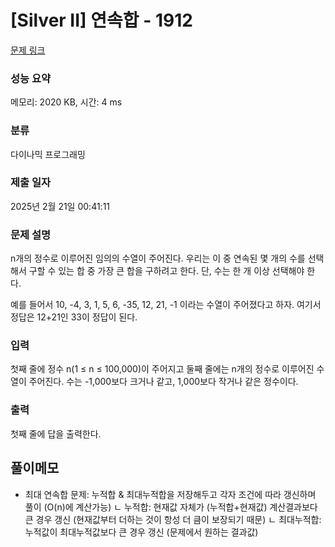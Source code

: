 # [Silver II] 연속합 - 1912 

[문제 링크](https://www.acmicpc.net/problem/1912) 

### 성능 요약

메모리: 2020 KB, 시간: 4 ms

### 분류

다이나믹 프로그래밍

### 제출 일자

2025년 2월 21일 00:41:11

### 문제 설명

<p>n개의 정수로 이루어진 임의의 수열이 주어진다. 우리는 이 중 연속된 몇 개의 수를 선택해서 구할 수 있는 합 중 가장 큰 합을 구하려고 한다. 단, 수는 한 개 이상 선택해야 한다.</p>

<p>예를 들어서 10, -4, 3, 1, 5, 6, -35, 12, 21, -1 이라는 수열이 주어졌다고 하자. 여기서 정답은 12+21인 33이 정답이 된다.</p>

### 입력 

 <p>첫째 줄에 정수 n(1 ≤ n ≤ 100,000)이 주어지고 둘째 줄에는 n개의 정수로 이루어진 수열이 주어진다. 수는 -1,000보다 크거나 같고, 1,000보다 작거나 같은 정수이다.</p>

### 출력 

 <p>첫째 줄에 답을 출력한다.</p>

## 풀이메모

- 최대 연속합 문제: 누적합 & 최대누적합을 저장해두고 각자 조건에 따라 갱신하며 풀이 (O(n)에 계산가능)
  ㄴ 누적합: 현재값 자체가 (누적합+현재값) 계산결과보다 큰 경우 갱신 (현재값부터 더하는 것이 항성 더 큼이 보장되기 때문)
  ㄴ 최대누적합: 누적값이 최대누적값보다 큰 경우 갱신 (문제에서 원하는 결과값)

